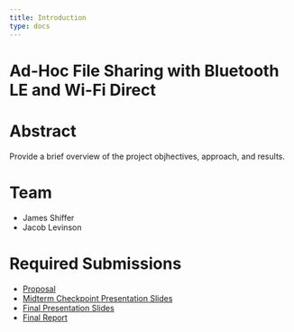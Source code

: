 ```yaml
---
title: Introduction
type: docs
---
```


# Ad-Hoc File Sharing with Bluetooth LE and Wi-Fi Direct

# Abstract

Provide a brief overview of the project objhectives, approach, and results.

# Team

* James Shiffer
* Jacob Levinson

# Required Submissions

* [Proposal](overview/project_proposal)
* [Midterm Checkpoint Presentation Slides](https://docs.google.com/presentation/d/1AAKBD53QhlYzido0T_tEvFvtnW23WoNDHx5tFFdH0XM/edit?usp=sharing)
* [Final Presentation Slides](http://)
* [Final Report](overview/final_report)
